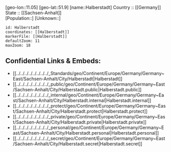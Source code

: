 ﻿---
location: [51.9,11.05] 
mapzoom: [7,12] 
mapmarker: city 
type: City
tags:
- geo/City


SpocWebEntityId: 30717
isDeleted: false
confidential: public

---
[geo-lon::11.05] 
[geo-lat::51.9] 
[name::Halberstadt] 
Country :: [[Germany]]  
State :: [[Sachsen-Anhalt]]  
[Population::] 
[Unknown::] 


```leaflet
id: Halberstadt
coordinates: [[Halberstadt]] 
markerFile: [[Halberstadt]] 
defaultZoom: 11 
maxZoom: 18
```


## Confidential Links & Embeds: 
- [[../../../../../../../../_Standards/geo/Continent/Europe/Germany/Germany~East/Sachsen-Anhalt/City/Halberstadt|Halberstadt]] 
- [[../../../../../../../../_public/geo/Continent/Europe/Germany/Germany~East/Sachsen-Anhalt/City/Halberstadt.public|Halberstadt.public]] 
- [[../../../../../../../../_internal/geo/Continent/Europe/Germany/Germany~East/Sachsen-Anhalt/City/Halberstadt.internal|Halberstadt.internal]] 
- [[../../../../../../../../_protect/geo/Continent/Europe/Germany/Germany~East/Sachsen-Anhalt/City/Halberstadt.protect|Halberstadt.protect]] 
- [[../../../../../../../../_private/geo/Continent/Europe/Germany/Germany~East/Sachsen-Anhalt/City/Halberstadt.private|Halberstadt.private]] 
- [[../../../../../../../../_personal/geo/Continent/Europe/Germany/Germany~East/Sachsen-Anhalt/City/Halberstadt.personal|Halberstadt.personal]] 
- [[../../../../../../../../_secret/geo/Continent/Europe/Germany/Germany~East/Sachsen-Anhalt/City/Halberstadt.secret|Halberstadt.secret]] 
